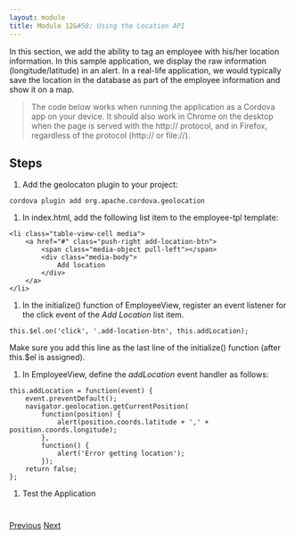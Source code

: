 ```yaml
---
layout: module
title: Module 12&#58; Using the Location API
---
```

In this section, we add the ability to tag an employee with his/her location information. In this sample application, we display the raw information (longitude/latitude) in an alert. In a real-life application, we would typically save the location in the database as part of the employee information and show it on a map.

> The code below works when running the application as a Cordova app on your device. It should also work in Chrome on the desktop when the page is served with the http:// protocol, and in Firefox, regardless of the protocol (http:// or file://).


## Steps

1. Add the geolocaton plugin to your project:

  ```
  cordova plugin add org.apache.cordova.geolocation
  ```

1. In index.html, add the following list item to the employee-tpl template:

  ```
  <li class="table-view-cell media">
      <a href="#" class="push-right add-location-btn">
          <span class="media-object pull-left"></span>
          <div class="media-body">
              Add location
          </div>
      </a>
  </li>
  ```

1. In the initialize() function of EmployeeView, register an event listener for the click event of the *Add Location* list item.

  ```
  this.$el.on('click', '.add-location-btn', this.addLocation);
  ```

  Make sure you add this line as the last line of the initialize() function (after this.$el is assigned).

1. In EmployeeView, define the *addLocation* event handler as follows:

  ```
  this.addLocation = function(event) {
      event.preventDefault();
      navigator.geolocation.getCurrentPosition(
          function(position) {
              alert(position.coords.latitude + ',' + position.coords.longitude);
          },
          function() {
              alert('Error getting location');
          });
      return false;
  };
  ```

1. Test the Application


<div class="row" style="margin-top:40px;">
<div class="col-sm-12">
<a href="hardware-acceleration.html" class="btn btn-default"><i class="glyphicon glyphicon-chevron-left"></i> 
Previous</a>
<a href="contacts-api.html" class="btn btn-default pull-right">Next <i class="glyphicon 
glyphicon-chevron-right"></i></a>
</div>
</div>


